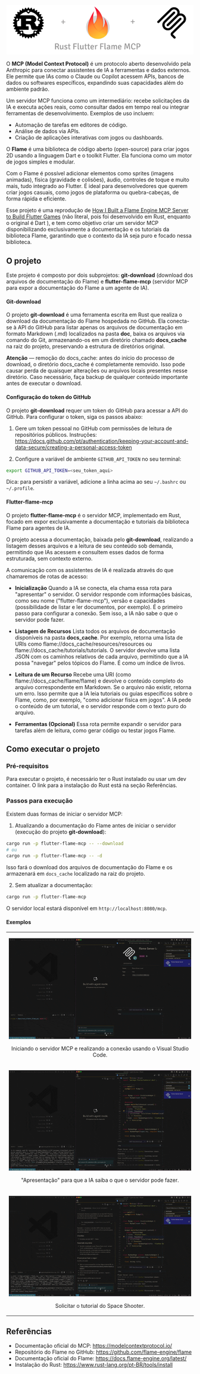 <img title="title" alt="Project title" src="README/title.png">

O **MCP (Model Context Protocol)** é um protocolo aberto desenvolvido pela Anthropic para conectar assistentes de IA a ferramentas e dados externos. Ele permite que IAs como o Claude ou Copilot acessem APIs, bancos de dados ou softwares específicos, expandindo suas capacidades além do ambiente padrão.

Um servidor MCP funciona como um intermediário: recebe solicitações da IA e executa ações reais, como consultar dados em tempo real ou integrar ferramentas de desenvolvimento. Exemplos de uso incluem:
- Automação de tarefas em editores de código.
- Análise de dados via APIs.
- Criação de aplicações interativas com jogos ou dashboards.

O **Flame** é uma biblioteca de código aberto (open-source) para criar jogos 2D usando a linguagem Dart e o toolkit Flutter. Ela funciona como um motor de jogos simples e modular.

Com o Flame é possível adicionar elementos como sprites (imagens animadas), física (gravidade e colisões), áudio, controles de toque e muito mais, tudo integrado ao Flutter. É ideal para desenvolvedores que querem criar jogos casuais, como jogos de plataforma ou quebra-cabeças, de forma rápida e eficiente.

Esse projeto é uma reprodução de [How I Built a Flame Engine MCP Server to Build Flutter Games](https://dev.to/salihgueler/how-i-built-a-flame-engine-mcp-server-to-build-flutter-games-3ea2) (não literal, pois foi desenvolvido em Rust, enquanto o original é Dart ), e tem como objetivo criar um servidor MCP disponibilizando exclusivamente a documentação e os tutoriais da biblioteca Flame, garantindo que o contexto da IA seja puro e focado nessa biblioteca.

## O projeto

Este projeto é composto por dois subprojetos: **git-download** (download dos arquivos de documentação do Flame) e **flutter-flame-mcp** (servidor MCP para expor a documentação do Flame a um agente de IA).

#### Git-download

O projeto **git-download** é uma ferramenta escrita em Rust que realiza o download da documentação do Flame hospedada no GitHub. Ela conecta-se à API do GitHub para listar apenas os arquivos de documentação em formato Markdown (.md) localizados na pasta **doc**, baixa os arquivos via comando do Git, armazenando-os em um diretório chamado **docs_cache** na raiz do projeto, preservando a estrutura de diretórios original.

**Atenção** — remoção do docs_cache: antes do início do processo de download, o diretório docs_cache é completamente removido. Isso pode causar perda de quaisquer alterações ou arquivos locais presentes nesse diretório. Caso necessário, faça backup de qualquer conteúdo importante antes de executar o download.

#### Configuração do token do GitHub

O projeto **git-download** requer um token do GitHub para acessar a API do GitHub. Para configurar o token, siga os passos abaixo:

1. Gere um token pessoal no GitHub com permissões de leitura de repositórios públicos. Instruções: https://docs.github.com/pt/authentication/keeping-your-account-and-data-secure/creating-a-personal-access-token

2. Configure a variável de ambiente `GITHUB_API_TOKEN` no seu terminal:
```bash
export GITHUB_API_TOKEN=<seu_token_aqui>
```

Dica: para persistir a variável, adicione a linha acima ao seu `~/.bashrc` ou `~/.profile`.

#### Flutter-flame-mcp

O projeto **flutter-flame-mcp** é o servidor MCP, implementado em Rust, focado em expor exclusivamente a documentação e tutoriais da biblioteca Flame para agentes de IA. 

O projeto acessa a documentação, baixada pelo **git-download**, realizando a listagem desses arquivos e a leitura de seu conteúdo sob demanda, permitindo que IAs acessem e consultem esses dados de forma estruturada, sem contexto externo.

A comunicação com os assistentes de IA é realizada através do que chamaremos de rotas de acesso:

- **Inicialização**
Quando a IA se conecta, ela chama essa rota para "apresentar" o servidor. O servidor responde com informações básicas, como seu nome ("flutter-flame-mcp"), versão e capacidades (possibilidade de listar e ler documentos, por exemplo). É o primeiro passo para configurar a conexão. Sem isso, a IA não sabe o que o servidor pode fazer.

- **Listagem de Recursos**
Lista todos os arquivos de documentação disponíveis na pasta **docs_cache**. Por exemplo, retorna uma lista de URIs como flame://docs_cache/resources/resources ou flame://docs_cache/tutorials/tutorials. O servidor devolve uma lista JSON com os caminhos relativos de cada arquivo, permitindo que a IA possa "navegar" pelos tópicos do Flame. É como um índice de livros.

- **Leitura de um Recurso**
Recebe uma URI (como flame://docs_cache/flame/flame) e devolve o conteúdo completo do arquivo correspondente em Markdown. Se o arquivo não existir, retorna um erro. Isso permite que a IA leia tutoriais ou guias específicos sobre o Flame, como, por exemplo, "como adicionar física em jogos". A IA pede o conteúdo de um tutorial, e o servidor responde com o texto puro do arquivo.

- **Ferramentas (Opcional)**
Essa rota permite expandir o servidor para tarefas além de leitura, como gerar código ou testar jogos Flame.

## Como executar o projeto

### Pré-requisitos

Para executar o projeto, é necessário ter o Rust instalado ou usar um dev container. O link para a instalação do Rust está na seção Referências.

### Passos para execução

Existem duas formas de iniciar o servidor MCP:

1. Atualizando a documentação do Flame antes de iniciar o servidor (execução do projeto **git-download**):
```bash
cargo run -p flutter-flame-mcp -- --download
# ou
cargo run -p flutter-flame-mcp -- -d
```
Isso fará o download dos arquivos de documentação do Flame e os armazenará em `docs_cache` localizado na raiz do projeto.

2. Sem atualizar a documentação:
```bash
cargo run -p flutter-flame-mcp
```

O servidor local estará disponível em `http://localhost:8080/mcp`.

#### Exemplos

<table>
  <tr>
    <td>
      <p align="center">
        <img
          src="README/rust_flame_mcp_connect_server.gif",
        />
      </p>
      <p align="center">
        Iniciando o servidor MCP e realizando a conexão usando o Visual Studio Code.
      </p>
    </td>
  </tr>
  <tr>
    <td>
      <p align="center">
        <img
          src="README/rust_flame_mcp_initialize.gif"
        />
      </p>
      <p align="center">
        "Apresentação" para que a IA saiba o que o servidor pode fazer.
      </p>
    </td>
  </tr>
  <tr>
    <td>
      <p align="center">
        <img
          src="README/rust_flame_mcp_space_shooter_tutorial.gif"
        />
      </p>
      <p align="center">
        Solicitar o tutorial do Space Shooter.
      </p>
    </td>
  </tr>
</table>


## Referências

- Documentação oficial do MCP: https://modelcontextprotocol.io/
- Repositório do Flame no GitHub: https://github.com/flame-engine/flame
- Documentação oficial do Flame: https://docs.flame-engine.org/latest/
- Instalação do Rust: https://www.rust-lang.org/pt-BR/tools/install